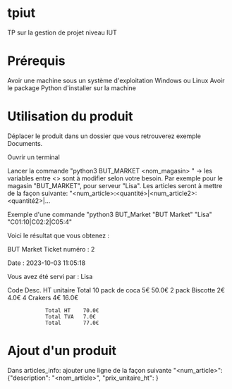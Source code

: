 # tpiut
TP sur la gestion de projet niveau IUT

# Prérequis

Avoir une machine sous un système d'exploitation Windows ou Linux
Avoir le package Python d'installer sur la machine

# Utilisation du produit

Déplacer le produit dans un dossier que vous retrouverez exemple Documents.

Ouvrir un terminal

Lancer la commande "python3 BUT_MARKET <nom_magasin> <serveur> <articles>"
-> les variables entre <> sont à modifier selon votre besoin. Par exemple pour le magasin "BUT_MARKET", pour serveur "Lisa".
Les articles seront à mettre de la façon suivante: "<num_article>:<quantité>|<num_article2>:<quantité2>|...

Exemple d'une commande "python3 BUT_Market "BUT Market" "Lisa" "C01:10|C02:2|C05:4"

Voici le résultat que vous obtenez :

BUT Market
Ticket numéro : 2

Date : 2023-10-03 11:05:18

Vous avez été servi par : Lisa

Code	Desc.			HT unitaire	Total
10	pack de coca		5€		50.0€
2	pack Biscotte		2€		4.0€
4	Crakers		4€		16.0€

				Total HT	70.0€
				Total TVA	7.0€
				Total		77.0€

# Ajout d'un produit 
Dans articles_info: ajouter une ligne de la façon suivante
"<num_article>": {"description": "<nom_article>", "prix_unitaire_ht": <prix>}

